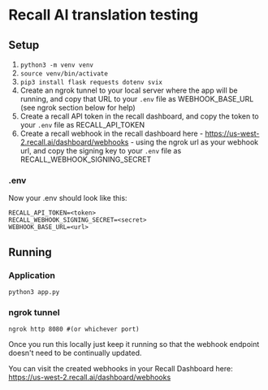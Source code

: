 # Recall AI translation testing

## Setup

1. `python3 -m venv venv`
2. `source venv/bin/activate`
3. `pip3 install flask requests dotenv svix`
4. Create an ngrok tunnel to your local server where the app will be running, and copy that URL to your `.env` file as WEBHOOK_BASE_URL (see ngrok section below for help)
5. Create a recall API token in the recall dashboard, and copy the token to your `.env` file as RECALL_API_TOKEN
6. Create a recall webhook in the recall dashboard here - https://us-west-2.recall.ai/dashboard/webhooks - using the ngrok url as your webhook url, and copy the signing key to your `.env` file as RECALL_WEBHOOK_SIGNING_SECRET

### .env

Now your .env should look like this:

```
RECALL_API_TOKEN=<token>
RECALL_WEBHOOK_SIGNING_SECRET=<secret>
WEBHOOK_BASE_URL=<url>
```

## Running

### Application

`python3 app.py`

### ngrok tunnel

`ngrok http 8080 #(or whichever port)`

Once you run this locally just keep it running so that the webhook endpoint doesn't need to be continually updated.

You can visit the created webhooks in your Recall Dashboard here:
https://us-west-2.recall.ai/dashboard/webhooks
